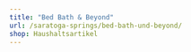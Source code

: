 ```yaml
---
title: "Bed Bath & Beyond"
url: /saratoga-springs/bed-bath-und-beyond/
shop: Haushaltsartikel
---
```

